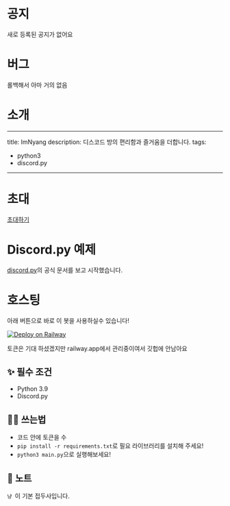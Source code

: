 # 공지

새로 등록된 공지가 없어요

# 버그

롤백해서 아마 거의 없음

# 소개

---
title: ImNyang
description: 디스코드 방의 편리함과 즐거움을 더합니다.
tags:
  - python3
  - discord.py
---

# 초대

[초대하기](https://discord.com/api/oauth2/authorize?client_id=968451109687545917&permissions=8&scope=bot)

# Discord.py 예제

[discord.py](https://discordpy.readthedocs.io/en/stable/)의 공식 문서를 보고 시작했습니다.

# 호스팅

아래 버튼으로 바로 이 봇을 사용하실수 있습니다!

[![Deploy on Railway](https://railway.app/button.svg)](https://railway.app/new/template?template=https%3A%2F%2Fgithub.com%2FImNyang%2FImBot%2Ftree%2Fmaster%2&Fenvs=DISCORD_TOKEN&DISCORD_TOKENDesc=Token+of+the+Discord+account+used)

토큰은 기대 하셨겠지만 railway.app에서 관리중이여서 깃헙에 안남아요

## ✨ 필수 조건

- Python 3.9
- Discord.py

## 💁‍♀️ 쓰는법

- 코드 안에 토큰을 수
- `pip install -r requirements.txt`로 필요 라이브러리를 설치해 주세요!
- `python3 main.py`으로 실행해보세요!

## 📝 노트

`냥 `이 기본 접두사입니다.
